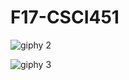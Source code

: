 # F17-CSCI451


![giphy 2](https://user-images.githubusercontent.com/14002392/37572454-a343b05e-2ae1-11e8-8245-0b3ac1d2d968.gif)


![giphy 3](https://user-images.githubusercontent.com/14002392/37572455-a355aa84-2ae1-11e8-9e50-af6bbdc06ecc.gif)
